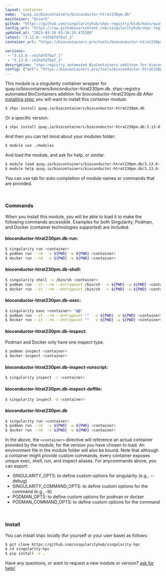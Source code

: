 ```yaml
---
layout: container
name:  "quay.io/biocontainers/bioconductor-htrat230pm.db"
maintainer: "@vsoch"
github: "https://github.com/singularityhub/shpc-registry/blob/main/quay.io/biocontainers/bioconductor-htrat230pm.db/container.yaml"
config_url: "https://raw.githubusercontent.com/singularityhub/shpc-registry/main/quay.io/biocontainers/bioconductor-htrat230pm.db/container.yaml"
updated_at: "2023-03-10 03:16:28.475289"
latest: "3.13.0--r42hdfd78af_2"
container_url: "https://biocontainers.pro/tools/bioconductor-htrat230pm.db"

versions:
 - "3.13.0--r41hdfd78af_1"
 - "3.13.0--r42hdfd78af_2"
description: "shpc-registry automated BioContainers addition for bioconductor-htrat230pm.db"
config: {"url": "https://biocontainers.pro/tools/bioconductor-htrat230pm.db", "maintainer": "@vsoch", "description": "shpc-registry automated BioContainers addition for bioconductor-htrat230pm.db", "latest": {"3.13.0--r42hdfd78af_2": "sha256:14a3c6b6113bc0ba48c3b06bfea1ccede46faca68d5497c3c4bfc639a14ee1d6"}, "tags": {"3.13.0--r41hdfd78af_1": "sha256:18ee6b2a5a8d7a2c630aabdf1041e0984f28c65a6ddfdd6dc236992cdd14767f", "3.13.0--r42hdfd78af_2": "sha256:14a3c6b6113bc0ba48c3b06bfea1ccede46faca68d5497c3c4bfc639a14ee1d6"}, "docker": "quay.io/biocontainers/bioconductor-htrat230pm.db"}
---
```


This module is a singularity container wrapper for quay.io/biocontainers/bioconductor-htrat230pm.db.
shpc-registry automated BioContainers addition for bioconductor-htrat230pm.db
After [installing shpc](#install) you will want to install this container module:


```bash
$ shpc install quay.io/biocontainers/bioconductor-htrat230pm.db
```

Or a specific version:

```bash
$ shpc install quay.io/biocontainers/bioconductor-htrat230pm.db:3.13.0--r42hdfd78af_2
```

And then you can tell lmod about your modules folder:

```bash
$ module use ./modules
```

And load the module, and ask for help, or similar.

```bash
$ module load quay.io/biocontainers/bioconductor-htrat230pm.db/3.13.0--r42hdfd78af_2
$ module help quay.io/biocontainers/bioconductor-htrat230pm.db/3.13.0--r42hdfd78af_2
```

You can use tab for auto-completion of module names or commands that are provided.

<br>

### Commands

When you install this module, you will be able to load it to make the following commands accessible.
Examples for both Singularity, Podman, and Docker (container technologies supported) are included.

#### bioconductor-htrat230pm.db-run:

```bash
$ singularity run <container>
$ podman run --rm  -v ${PWD} -w ${PWD} <container>
$ docker run --rm  -v ${PWD} -w ${PWD} <container>
```

#### bioconductor-htrat230pm.db-shell:

```bash
$ singularity shell -s /bin/sh <container>
$ podman run --it --rm --entrypoint /bin/sh  -v ${PWD} -w ${PWD} <container>
$ docker run --it --rm --entrypoint /bin/sh  -v ${PWD} -w ${PWD} <container>
```

#### bioconductor-htrat230pm.db-exec:

```bash
$ singularity exec <container> "$@"
$ podman run --it --rm --entrypoint ""  -v ${PWD} -w ${PWD} <container> "$@"
$ docker run --it --rm --entrypoint ""  -v ${PWD} -w ${PWD} <container> "$@"
```

#### bioconductor-htrat230pm.db-inspect:

Podman and Docker only have one inspect type.

```bash
$ podman inspect <container>
$ docker inspect <container>
```

#### bioconductor-htrat230pm.db-inspect-runscript:

```bash
$ singularity inspect -r <container>
```

#### bioconductor-htrat230pm.db-inspect-deffile:

```bash
$ singularity inspect -d <container>
```



#### bioconductor-htrat230pm.db

```bash
$ singularity run <container>
$ podman run --rm  -v ${PWD} -w ${PWD} <container>
$ docker run --rm  -v ${PWD} -w ${PWD} <container>
```


In the above, the `<container>` directive will reference an actual container provided
by the module, for the version you have chosen to load. An environment file in the
module folder will also be bound. Note that although a container
might provide custom commands, every container exposes unique exec, shell, run, and
inspect aliases. For anycommands above, you can export:

 - SINGULARITY_OPTS: to define custom options for singularity (e.g., --debug)
 - SINGULARITY_COMMAND_OPTS: to define custom options for the command (e.g., -b)
 - PODMAN_OPTS: to define custom options for podman or docker
 - PODMAN_COMMAND_OPTS: to define custom options for the command

<br>

### Install

You can install shpc locally (for yourself or your user base) as follows:

```bash
$ git clone https://github.com/singularityhub/singularity-hpc
$ cd singularity-hpc
$ pip install -e .
```

Have any questions, or want to request a new module or version? [ask for help!](https://github.com/singularityhub/singularity-hpc/issues)